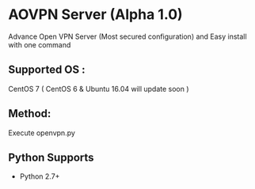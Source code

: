 # AOVPN Server (Alpha 1.0)

Advance Open VPN Server (Most secured configuration) and Easy install  with one command

## Supported OS : 

CentOS 7 ( CentOS 6 & Ubuntu 16.04 will update soon )

## Method:  

Execute openvpn.py

## Python Supports

* Python 2.7+
